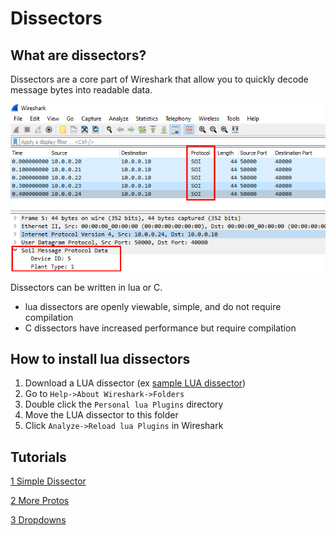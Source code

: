 # Dissectors

## What are dissectors?

Dissectors are a core part of Wireshark that allow you to quickly decode message bytes into readable data. 

![alt text](https://github.com/paramedicjack/Wireshark-for-Software-Engineers/blob/main/Dissectors/photos/dissectors1.PNG?raw=true)

Dissectors can be written in lua or C. 
* lua dissectors are openly viewable, simple, and do not require compilation
* C dissectors have increased performance but require compilation


## How to install lua dissectors

1. Download a LUA dissector (ex [sample LUA dissector](https://github.com/paramedicjack/Wireshark-for-Software-Engineers/blob/main/Dissectors/1%20Simple%20Dissector/dissectors/soildissector.lua "sample LUA dissector"))
2. Go to `Help->About Wireshark->Folders`
3. Double click the `Personal lua Plugins` directory
4. Move the LUA dissector to this folder
5. Click `Analyze->Reload lua Plugins` in Wireshark

## Tutorials

[1 Simple Dissector](https://github.com/paramedicjack/Wireshark-for-Software-Engineers/tree/main/Dissectors/1%20Simple%20Dissector "1 Simple Dissector")

[2 More Protos](https://github.com/paramedicjack/Wireshark-for-Software-Engineers/tree/main/Dissectors/2%20More%20Protos "2 More Protos")

[3 Dropdowns](https://github.com/paramedicjack/Wireshark-for-Software-Engineers/blob/main/Dissectors/3%20Dropdowns/README.md "3 Dropdowns")
